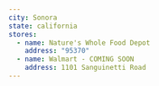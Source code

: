 ```yaml
---
city: Sonora
state: california
stores:
  - name: Nature's Whole Food Depot
    address: "95370"
  - name: Walmart - COMING SOON
    address: 1101 Sanguinetti Road
---
```

